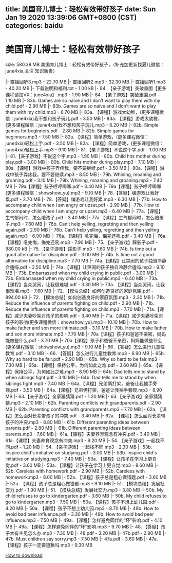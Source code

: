 
title: 美国育儿博士：轻松有效带好孩子
date: Sun Jan 19 2020 13:39:06 GMT+0800 (CST)    
categories: baidu
---

# 美国育儿博士：轻松有效带好孩子
size: 580.38 MB
 美国育儿博士：轻松有效带好孩子，（补充加更新找夏儿徽信：june4xia,关注 知识新贵）
 
|- 直播回听3.mp3 - 22.70 MB
|- 直播回听2.mp3 - 32.30 MB
|- 直播回听1.mp3 - 40.20 MB
|- 下载说明和福利.txt - 1.00 kB
|- 84. 【亲子游戏】突破重围【更多课程请加VX：june4xia】.mp3 - 1.90 MB
|- 84. 【亲子游戏】突破重围.pdf - 1.10 MB
|- 83b. Games are so naïve and I don’t want to play them with my child.pdf - 2.90 MB
|- 83b. Games are so naïve and I don’t want to play them with my child.mp3 - 6.70 MB
|- 83a. 【课程】游戏太幼稚，(更多课程微信：june4xia)我不想和孩子玩儿.pdf - 3.50 MB
|- 83a. 【课程】游戏太幼稚，(更多课程微信：june4xia)我不想和孩子玩儿.mp3 - 8.20 MB
|- 82b. Simple games for beginners.pdf - 2.80 MB
|- 82b. Simple games for beginners.mp3 - 7.50 MB
|- 82a. 【课程】简单游戏，(更多课程微信：june4xia)轻松上手.pdf - 3.50 MB
|- 82a. 【课程】简单游戏，(更多课程微信：june4xia)轻松上手.mp3 - 9.10 MB
|- 81.【亲子游戏】不说这个字.pdf - 1.00 MB
|- 81.【亲子游戏】不说这个字.mp3 - 1.90 MB
|- 80b. Child hits mother during play.pdf - 3.00 MB
|- 80b. Child hits mother during play.mp3 - 7.10 MB
|- 80a.【课程】游戏中孩子弄疼我，要不要继续.pdf - 3.50 MB
|- 80a.【课程】游戏中孩子弄疼我，要不要继续.mp3 - 8.50 MB
|- 79b. Whining, moaning and groaning.pdf - 3.10 MB
|- 79b. Whining, moaning and groaning.mp3 - 7.40 MB
|- 79a【课程】孩子哼哼唧唧.pdf - 3.40 MB
|- 79a【课程】孩子哼哼唧唧(更多课程微信：showshow_yu).mp3 - 9.10 MB
|- 78.【答疑】编游戏让我好累.pdf - 2.70 MB
|- 78.【答疑】编游戏让我好累.mp3 - 6.30 MB
|- 77b. How to accompany child when I am angry or upset.pdf - 2.90 MB
|- 77b. How to accompany child when I am angry or upset.mp3 - 6.40 MB
|- 77a.【课程】生气郁闷时，怎么陪孩子.pdf - 3.40 MB
|- 77a.【课程】生气郁闷时，怎么陪孩子.mp3 - 7.60 MB
|- 76b. Can’t help yelling, regretting and then yelling again.pdf - 2.90 MB
|- 76b. Can’t help yelling, regretting and then yelling again.mp3 - 6.90 MB
|- 76a. 【课程】吼完悔，悔完还吼.pdf - 3.40 MB
|- 76a. 【课程】吼完悔，悔完还吼.mp3 - 7.90 MB
|- 75. 【亲子游戏】踩影子.pdf - 980.00 kB
|- 75. 【亲子游戏】踩影子.mp3 - 1.60 MB
|- 74b. Is time out a good alternative for discipline.pdf - 3.00 MB
|- 74b. Is time out a good alternative for discipline.mp3 - 7.70 MB
|- 74a.【课程】让哭闹的孩子独自冷静合适吗.pdf - 3.50 MB
|- 74a.【课程】让哭闹的孩子独自冷静合适吗.mp3 - 9.10 MB
|- 73b. Embarrassed when my child crying in public.pdf - 3.00 MB
|- 73b. Embarrassed when my child crying in public.mp3 - 6.40 MB
|- 73a. 【课程】当众哭闹，让我很难堪.pdf - 3.30 MB
|- 73a. 【课程】当众哭闹，让我很难堪.mp3 - 7.60 MB
|- 72. 【模块总结】如何创造良好的家庭氛围.pdf - 894.00 kB
|- 72. 【模块总结】如何创造良好的家庭氛围.mp3 - 2.30 MB
|- 71b. Reduce the influence of parents fighting on child.pdf - 2.90 MB
|- 71b. Reduce the influence of parents fighting on child.mp3 - 7.70 MB
|- 71a.【课程】减少夫妻吵架对孩子的影响.pdf - 3.40 MB
|- 71a.【课程】减少夫妻吵架对孩子的影响(更多课程微信：showshow_yu).mp3 - 10.10 MB
|- 70b. How to make father and son more intimate.pdf - 3.10 MB
|- 70b. How to make father and son more intimate.mp3 - 7.70 MB
|- 70a【课程】孩子和爸爸不亲密，妈妈能做些什么.pdf - 3.70 MB
|- 70a【课程】孩子和爸爸不亲密，妈妈能做些什么(更多课程微信：showshow_yu).mp3 - 9.10 MB
|- 66．【答疑】怎么进行儿童性教育.pdf - 3.10 MB
|- 66．【答疑】怎么进行儿童性教育.mp3 - 6.90 MB
|- 65b. Why so hard to be fair.pdf - 2.90 MB
|- 65b. Why so hard to be fair.mp3 - 7.30 MB
|- 65a. 【课程】保持公平，为何如此之难.pdf - 3.60 MB
|- 65a. 【课程】保持公平，为何如此之难.mp3 - 8.90 MB
|- 64b. Dad tells me to stand by when siblings fight.pdf - 3.10 MB
|- 64b. Dad tells me to stand by when siblings fight.mp3 - 7.40 MB
|- 64a.【课程】兄弟俩打架，爸爸让我袖手旁观.pdf - 3.50 MB
|- 64a.【课程】兄弟俩打架，爸爸让我袖手旁观.mp3 - 8.90 MB
|- 63.【亲子游戏】全家猜猜猜.pdf - 1.20 MB
|- 63.【亲子游戏】全家猜猜猜.mp3 - 2.10 MB
|- 62b. Parenting conflicts with grandparents.pdf - 2.90 MB
|- 62b. Parenting conflicts with grandparents.mp3 - 7.70 MB
|- 62a. 【课程】怎么面对长辈带孩子的冲突.pdf - 3.40 MB
|- 62a. 【课程】怎么面对长辈带孩子的冲突.mp3 - 8.80 MB
|- 61b. Different parenting ideas between parents.pdf - 2.80 MB
|- 61b. Different parenting ideas between parents.mp3 - 7.60 MB
|- 61a.【课程】夫妻养育观念有冲突.pdf - 3.40 MB
|- 61a.【课程】夫妻养育观念有冲突.mp3 - 9.20 MB
|- 54. 【亲子游戏】一起找不同.pdf - 1.20 MB
|- 54. 【亲子游戏】一起找不同.mp3 - 2.30 MB
|- 53b. Inspire child's initiative on studying.pdf - 3.00 MB
|- 53b. Inspire child's initiative on studying.mp3 - 7.40 MB
|- 53a. 【课程】让孩子在学习上更自觉.pdf - 3.60 MB
|- 53a. 【课程】让孩子在学习上更自觉.mp3 - 8.60 MB
|- 52b. Careless with homework.pdf - 2.90 MB
|- 52b. Careless with homework.mp3 - 8.00 MB
|- 52a. 【课程】孩子总是粗心做错题.pdf - 3.60 MB
|- 52a. 【课程】孩子总是粗心做错题.mp3 - 9.10 MB
|- 51. 【模块总结】发展社交力.pdf - 1.90 MB
|- 51. 【模块总结】发展社交力.mp3 - 3.80 MB
|- 50b. My child refuses to go to kindergarten.pdf - 3.60 MB
|- 50b. My child refuses to go to kindergarten.mp3 - 7.50 MB
|- 50a. 【课程】孩子不想上幼儿园.pdf - 4.20 MB
|- 50a. 【课程】孩子不想上幼儿园.mp3 - 8.70 MB
|- 49b. How to avoid bad peer influence.pdf - 3.30 MB
|- 49b. How to avoid bad peer influence.mp3 - 7.50 MB
|- 49a. 【课程】怎样避免同伴的“坏”影响.pdf - 4.10 MB
|- 49a. 【课程】怎样避免同伴的“坏”影响.mp3 - 9.70 MB
|- 48．【答疑】孩子太有主见怎么办.mp3 - 7.30 MB
|- 48.pdf - 3.20 MB
|- 47b.pdf - 2.90 MB
|- 47b. Must children say sorry.mp3 - 7.50 MB
|- 47a.pdf - 3.60 MB
|- 47a. 【课程】孩子一定要道歉吗.mp3 - 9.30 MB

[How to download](https://bpcam.bemobtrk.com/go/2ceec3aa-1ca2-46d6-b9ff-aaa5c184517c?jno=660)